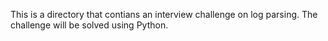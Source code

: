This is a directory that contians an interview challenge on log parsing. The challenge will be solved using Python.
